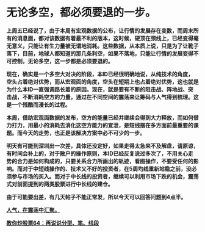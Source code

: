无论多空，都必须要退的一步。
====

			

**上周五已经说了，由于本周有宏观数据的公布，让行情的发展存在变数，而周末所有的消息面，都对该数据有着最不利的版本，这时候，硬顶在颈线上，已经变得毫无意义，只能让有生力量被无谓地消耗。这些数据，从本质上说，只是为了让靴子落下，目前，地球人都知道的那几条利空，如果不落地，只能让行情的发展变得不可控制，无论多空，这一步都是必须要退的。**

**现在，确实是一个多空大对决的阶段，本ID已经很明确地说，从纯技术的角度，空头占着绝对优势，而从宏观面的角度，空头在短期上也占着绝对优势，这也就是为什么本ID一直强调路长着的原因。现在，就是要有不断的阻击战、阵地战、突击战，不断消耗空方的力量，通过在不同空间的震荡来让筹码与人气得到梳理。这是一个残酷而漫长的过程。**

**本周，借助宏观面数据的发布，空方的能量已经并继续会得到大力释放，而如何借力打力，用最小的消耗去消化这空方能力的宣泄，是短线摆在多方面前最重要的课题。而今天的走势，也正是该解决方案中必不可少的一步。**

**明天有可能到深圳出一次差，具体还没定好，如果走得太急来不及解盘，请原谅，有时间会补上的，对于散户的操作原则，本ID已经反复说过多次了，不用关心走势的合力是如何构成的，只要关系合力所画出的轨迹，看图操作，不要受任何的影响。而对于中短线操作的、技术又不好的投资者，在5周均线重新站稳之前，没必须参与市场的买入。而对于中长线的投资者，继续可以利用市场下跌的机会，震荡式对前面提到的两类股票进行中长线的建仓。**

**由于可能要出差，有几天帖子不能正常发，所以今天可以回答问题到4点半。**

[**人气，在震荡中汇聚。**](http://blog.sina.com.cn/u/486e105c01000bq4)[](http://blog.sina.com.cn/control/writing/scriber/%C3%88%C3%8B%C3%86%C3%B8%C2%A3%C2%AC%C3%94%C3%9A%C3%95%C3%B0%C2%B5%C2%B4%C3%96%C3%90%C2%BB%C3%A3%C2%BE%C3%9B%C2%A1%C2%A3)

[**教你炒股票64：再说说分型、笔、线段**](http://blog.sina.com.cn/u/486e105c01000bpo)
